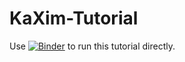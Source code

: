 # KaXim-Tutorial

Use [![Binder](https://mybinder.org/badge_logo.svg)](https://mybinder.org/v2/gh/naxo100/KaXim-Tutorial/main?filepath=1-Intro.ipynb) to run this tutorial directly.

